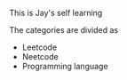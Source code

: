 This is Jay's self learning

The categories are divided as 
- Leetcode
- Neetcode
- Programming language
